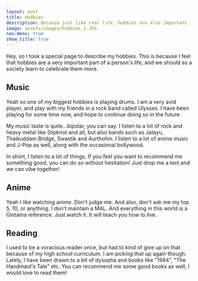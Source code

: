 ```yaml
---
layout: post
title: Hobbies
description: Because just like real life, hobbies are also important.
image: assets/images/hobbies_1.JPG
nav-menu: true
show_title: true
---
```


Hey, so I took a special page to describe my hobbies. This is because I feel that hobbies are a very important part of a person's life, and we should as a society learn to celebrate them more. 

## Music 
Yeah so one of my biggest hobbies is playing drums. I am a very avid player, and play with my friends in a rock band called Ulysses. I have been playing for some time now, and hope to continue doing so in the future.

My music taste is quite...bipolar, you can say. I listen to a lot of rock and heavy metal like Slipknot and all, but also bands such as Jatayu, Thaikuddam Bridge, Swastik and Aurthohin. I listen to a lot of anime music and J-Pop as well, along with the occasional bollywood. 

In short, I listen to a lot of things. If you feel you want to recommend me something good, you can do so without hesitation! Just drop me a text and we can vibe together! 

## Anime 
Yeah I like watching anime. Don't judge me. And also, don't ask me my top 5, 10, or anything. I don't maintain a MAL. And everything in this world is a Gintama reference. Just watch it. It will teach you how to live.

## Reading
I used to be a voracious reader once, but had to kind of give up on that because of my high school curriculum. I am picking that up again though. Lately, I have been drawn to a bit of dysoptia and books like "1984", "The Handmaid's Tale" etc. You can recommend me some good books as well, I would love to read them!



